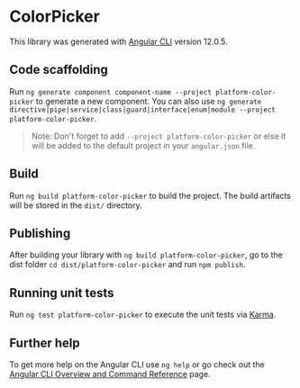 # ColorPicker

This library was generated with [Angular CLI](https://github.com/angular/angular-cli) version 12.0.5.

## Code scaffolding

Run `ng generate component component-name --project platform-color-picker` to generate a new component. You can also use `ng generate directive|pipe|service|class|guard|interface|enum|module --project platform-color-picker`.

> Note: Don't forget to add `--project platform-color-picker` or else it will be added to the default project in your `angular.json` file.

## Build

Run `ng build platform-color-picker` to build the project. The build artifacts will be stored in the `dist/` directory.

## Publishing

After building your library with `ng build platform-color-picker`, go to the dist folder `cd dist/platform-color-picker` and run `npm publish`.

## Running unit tests

Run `ng test platform-color-picker` to execute the unit tests via [Karma](https://karma-runner.github.io).

## Further help

To get more help on the Angular CLI use `ng help` or go check out the [Angular CLI Overview and Command Reference](https://angular.io/cli) page.

